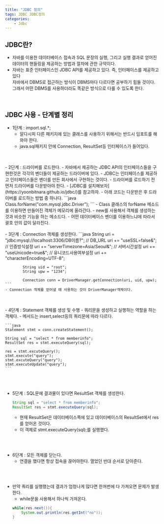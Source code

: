 ```yaml
---
title: "JDBC 정의"
tags: JDBC JDBC정의
categories: 
    - Jdbc
---
```



## JDBC란?
- 자바를 이용한 데이터베이스 접속과 SQL 문장의 실행, 그리고 실행 결과로 얻어진 데이터의 핸들링을 제공하는 방법과 절차에 관한 규약이다.
- 자바는 표준 인터페이스인 JDBC API를 제공하고 있다. 즉, 인터페이스를 제공하고 있다<br>
자바에서 DBMS로 접근하는 방식이 DBMS마다 다르다면 공부하기 힘들 것이다.<br>
그래서 어떤 DBMS를 사용하더라도 똑같은 방식으로 다룰 수 있도록 한다.<br>
<br>

## JDBC 사용 - 단계별 정리
- 1단계 : import.sql.*;
	- 알다시피 다른 패키지에 있는 클래스를 사용하기 위해서는 반드시 임포트를 해와야 한다.
	- java.sql패키지 안에 Connection, ResultSet등 인터페이스가 들어있다.
<br>
<br>
- 2단계 : 드라이버를 로드한다.
	- 자바에서 제공하는 JDBC API의 인터페이스들을 구현한것은 각각의 벤더들이 제공하는 드라이버에 있다.
	- JDBC는 인터페이스를 제공하고 인터페이스들은 벤더를 만든 회사에서 구현하는 것이다.
	- 드라이버를 로드하기 전 먼저 드라이버를 다운받아야 한다.
	- [JDBC를 설치해보자](https://yoonbitnara.github.io/jdbc/)를 참고하자.
	- 아래 코드는 다운받은 후 드라이버를 로드하는 방법 중 하나다.
	```java
	Class.forName("com.mysql.jdbc.Driver");
	```
	- Class 클래스의 forName 메소드를 이용하면 만들어진 객체가 메모리에 올라간다.
	- new를 사용해서 객체를 생성하는 것과 비슷한 기능을 하는 메소드다.
	- 어떤 데이터베이스 벤더를 이용하느냐에 따라서 괄호 안의 값이 달라진다.
<br>
<br>
- 3단계 : Connection 객체를 생성한다.
	```java
	String uri = "jdbc:mysql://localhost:3306/DB이름?"; // DB_URL
			uri += "useSSL=false&"; // 인증방식설정
			uri += "serverTimezone=Asia/Seoul&"; // 서버시간설정
			uri += "useUnicode=true&"; // 유니코드사용여부설정
			uri += "characterEncoding=UTF-8";
			
			String uid = "root";
			String upw = "1234";
			
			Connection conn = DriverManager.getConnection(uri, uid, upw);
	```
	- Connection 객체를 얻어낼 때 사용하는 것이 DriverManager객체이다.
<br>
<br>
- 4단계 : Statement 객체를 생성 및 수행
	- 쿼리문을 생성하고 실행하는 역할을 하는 객체다.
	- 메서드는 insert,select등의 쿼리문에 따라 다르다.

	```java
	Statement stmt = conn.createStatement();

	String sql = "select * from memberinfo";
	ResultSet res = stmt.executeQuery(sql);

	res = stmt.excuteQuery();
	stmt.execute("query");
	stmt.excuteQuery("query");
	stmt.executeUpdate("query");
	```


<br>
<br>

- 5단계	: SQL문에 결과물이 있다면 ResultSet 객체를 생성한다.
	```java
	String sql = "select * from memberinfo";
	ResultSet res = stmt.executeQuery(sql);
	```
	- 현재 ResultSet은 데이터베이스쪽에 있고 데이터베이스의 ResultSet에서 res를 얻어온 것이다.
	- 이 객체로 stmt.executeQuery(sql);를 실행했다.

<br>
<br>

- 6단계 : 모든 객체를 닫는다.
	- 연결을 했다면 항상 접속을 끊어야한다. 열었던 반대 순서로 닫아준다.
<br>
<br>

- 만약 쿼리를 실행했는데 결과가 엄청나게 많다면 한꺼번에 다 가져오면 문제가 발생한다.
	- while문을 사용해서 하나씩 가져온다.
	```java
	while(res.next()){
		System.out.println(res.getInt("no"));
	}
	```




